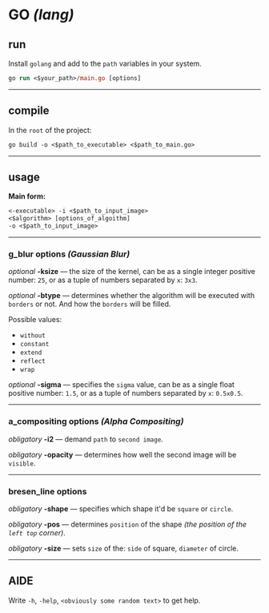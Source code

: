 <!-- markdownlint-disable -->
# GO *(lang)*

## run

Install `golang` and add to the `path` variables in your system.

```ps
go run <$your_path>/main.go [options]
```

***

## compile

In the `root` of the project:

```ps
go build -o <$path_to_executable> <$path_to_main.go>
```

***

## usage

**Main form:**

```ps
<-executable> -i <$path_to_input_image>
<$algorithm> [options_of_algoithm]
-o <$path_to_input_image>
```

***

### g_blur options *(Gaussian Blur)*

*optional*
**-ksize** — the size of the kernel,
can be as a single integer positive number: `25`,
or as a tuple of numbers separated by `x`: `3x3`.

*optional*
**-btype** — determines whether the algorithm
will be executed with `borders` or not.
And how the `borders` will be filled.

Possible values:

- `without`
- `constant`
- `extend`
- `reflect`
- `wrap`

*optional*
**-sigma** — specifies the `sigma` value,
can be as a single float positive number: `1.5`,
or as a tuple of numbers separated by `x`: `0.5x0.5`.

***

### a_compositing options *(Alpha Compositing)*

*obligatory*
**-i2** — demand `path` to `second image`.

*obligatory*
**-opacity** — determines how well the second image will be `visible`.

***

### bresen_line options

*obligatory*
**-shape** — specifies which shape it'd be `square` or `circle`.

*obligatory*
**-pos** — determines `position` of the shape
*(the position of the `left top` corner)*.

*obligatory*
**-size** — sets `size` of the: `side` of square,
`diameter` of circle.

***

## AIDE

Write `-h`, `-help`, `<obviously some random text>` to get help.
